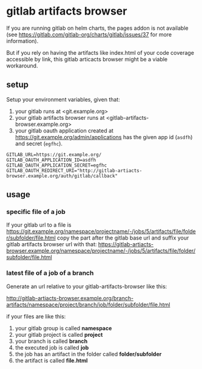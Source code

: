 # gitlab artifacts browser

If you are running gitlab on helm charts, the pages addon is not available (see <https://gitlab.com/gitlab-org/charts/gitlab/issues/37> for more information).

But if you rely on having the artifacts like index.html of your code coverage accessible by link, this gitlab articacts browser might be a viable workaround.

## setup

Setup your environment variables, given that:

1. your gitlab runs at <git.example.org>
2. your gitlab artifacts browser runs at <gitlab-artifacts-browser.example.org>
3. your gitlab oauth application created at <https://git.example.org/admin/applications> has the given app id (`asdfh`) and secret (`egfhc`).

```
GITLAB_URL=https://git.example.org/
GITLAB_OAUTH_APPLICATION_ID=asdfh
GITLAB_OAUTH_APPLICATION_SECRET=egfhc
GITLAB_OAUTH_REDIRECT_URI="http://gitlab-artiacts-browser.example.org/auth/gitlab/callback"
```

## usage

### specific file of a job

If your gitlab url to a file is <https://git.example.org/namespace/projectname/-/jobs/5/artifacts/file/folder/subfolder/file.html> copy the part after the gitlab base url
and suffix your gitlab artifacts browser url with that: <https://gitlab-artiacts-browser.example.org/namespace/projectname/-/jobs/5/artifacts/file/folder/subfolder/file.html>

### latest file of a job of a branch

Generate an url relative to your gitlab-artifacts-browser like this:

<http://gitlab-artiacts-browser.example.org/branch-artifacts/namespace/project/branch/job/folder/subfolder/file.html>

if your files are like this:

1. your gitlab group is called **namespace**
2. your gitlab project is called **project**
3. your branch is called **branch**
4. the executed job is called **job**
5. the job has an artifact in the folder called **folder/subfolder**
6. the artifact is called **file.html**


